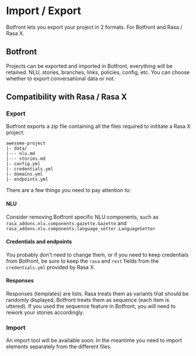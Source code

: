 # Import / Export

Botfront lets you export your project in 2 formats. For Botfront and Rasa / Rasa X.

## Botfront
Projects can be exported and imported in Botfront, everything will be retained. NLU, stories, branches, links, policies, config, etc. You can choose whether to export conversational data or not.

## Compatibility with Rasa / Rasa X

### Export

Botfront exports a zip file containing all the files required to inititate a Rasa X project:

```
awesome-project
|- data/
|--- nlu.md
|--- stories.md
|- config.yml
|- credentials.yml
|- domains.yml
|- endpoints.yml
```

There are a few things you need to pay attention to:

#### NLU
Consider removing Botfront specific NLU components, such as `rasa_addons.nlu.components.gazette.Gazette` and `rasa_addons.nlu.components.language_setter.LanguageSetter`

#### Credentials and endpoints
You probably don't need to change them, or if you need to keep credentials from Botfront, be sure to keep the `rasa` and `rest` fields from the `credentials.yml` provided by Rasa X.

#### Responses
Responses (templates) are lists. Rasa treats them as variants that should be randomly displayed, Botfront treats them as sequence (each item is uttered). If you used the sequence feature in Botfront, you will need to rework your stories accordingly.

### Import
An import tool will be available soon. In the meantime you need to import elements separately from the different files.